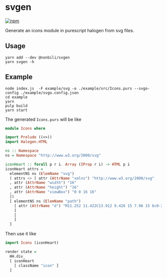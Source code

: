 # svgen

[![npm](https://img.shields.io/npm/v/@nonbili/svgen.svg)](https://www.npmjs.com/package/@nonbili/svgen)

Generate an icons module in purescript halogen from svg files.

## Usage

```
yarn add --dev @nonbili/svgen
yarn svgen -h
```

## Example

```
node index.js  -F example/svg -o ./example/src/Icons.purs --svgo-config ./example/svgo.config.json
cd example
yarn
pulp build
yarn start
```

The generated `Icons.purs` will be like

```purescript
module Icons where

import Prelude ((<>))
import Halogen.HTML

ns :: Namespace
ns = Namespace "http://www.w3.org/2000/svg"

iconHeart :: forall p r i. Array (IProp r i) -> HTML p i
iconHeart attrs =
  elementNS ns (ElemName "svg")
  ( attrs <> [ attr (AttrName "xmlns") "http://www.w3.org/2000/svg"
  , attr (AttrName "width") "16"
  , attr (AttrName "height") "16"
  , attr (AttrName "viewBox") "0 0 16 16"
  ])
  [ elementNS ns (ElemName "path")
    [ attr (AttrName "d") "M11.252 11.422C13.912 9.426 15 7.96 15 6c0-2.283-1.18-4-3.5-4a1.63 1.63 0 0 0-.569.136c-.347.14-.743.373-1.155.673a10.275 10.275 0 0 0-1.069.898L8 4.414l-.707-.707a10.275 10.275 0 0 0-1.069-.898c-.412-.3-.808-.533-1.155-.673A1.623 1.623 0 0 0 4.5 2C2.18 2 1 3.717 1 6c0 1.959 1.087 3.426 3.748 5.422.436.327 2.206 1.582 3.252 2.339 1.046-.757 2.816-2.012 3.252-2.339zM8 3s2-2 3.5-2C15 1 16 4 16 6c0 4-4 6-8 9-4-3-8-5-8-9 0-2 1-5 4.5-5C6 1 8 3 8 3z"
    ]
    [
    ]
  ]
```

Then use it like

```purescript
import Icons (iconHeart)

render state =
  HH.div_
  [ iconHeart
    [ className "icon" ]
  ]
```
